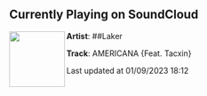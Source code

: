 ## Currently Playing on SoundCloud

[<img align="left" width="100" src="https://i1.sndcdn.com/artworks-hS0QO2riAj2YhNs8-oCjdiQ-t500x500.jpg">](https://soundcloud.com/1laker/2-laker-tac-woody-1)

**Artist**: ##Laker 

**Track**: AMERICANA {Feat. Tacxin}

Last updated at 01/09/2023 18:12
